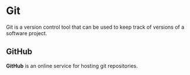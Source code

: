 # Git
Git is a version control tool that can be used to keep track of versions of a software project.
## GitHub
**GitHub** is an online service for hosting git repositories.